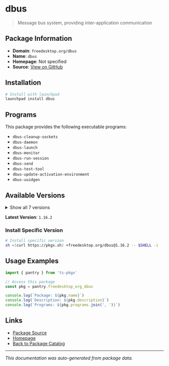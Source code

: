 # dbus

> Message bus system, providing inter-application communication

## Package Information

- **Domain**: `freedesktop.org/dbus`
- **Name**: `dbus`
- **Homepage**: Not specified
- **Source**: [View on GitHub](https://github.com/pkgxdev/pantry/tree/main/projects/freedesktop.org/dbus/package.yml)

## Installation

```bash
# Install with launchpad
launchpad install dbus
```

## Programs

This package provides the following executable programs:

- `dbus-cleanup-sockets`
- `dbus-daemon`
- `dbus-launch`
- `dbus-monitor`
- `dbus-run-session`
- `dbus-send`
- `dbus-test-tool`
- `dbus-update-activation-environment`
- `dbus-uuidgen`

## Available Versions

<details>
<summary>Show all 7 versions</summary>

- `1.16.2`, `1.16.0`, `1.15.92`, `1.15.90`, `1.15.12`
- `1.15.10`, `1.15.8`

</details>

**Latest Version**: `1.16.2`

### Install Specific Version

```bash
# Install specific version
sh <(curl https://pkgx.sh) +freedesktop.org/dbus@1.16.2 -- $SHELL -i
```

## Usage Examples

```typescript
import { pantry } from 'ts-pkgx'

// Access this package
const pkg = pantry.freedesktop_org_dbus

console.log(`Package: ${pkg.name}`)
console.log(`Description: ${pkg.description}`)
console.log(`Programs: ${pkg.programs.join(', ')}`)
```

## Links

- [Package Source](https://github.com/pkgxdev/pantry/tree/main/projects/freedesktop.org/dbus/package.yml)
- [Homepage](#)
- [Back to Package Catalog](../package-catalog.md)

---

*This documentation was auto-generated from package data.*

